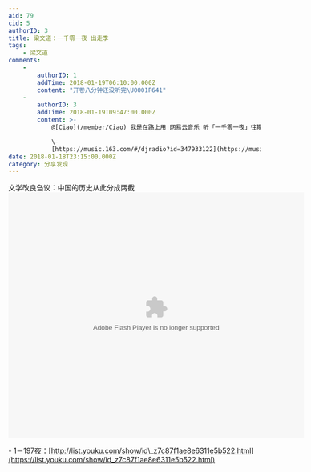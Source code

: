 ```yaml
---
aid: 79
cid: 5
authorID: 3
title: 梁文道：一千零一夜 出走季
tags:
    - 梁文道
comments:
    -
        authorID: 1
        addTime: 2018-01-19T06:10:00.000Z
        content: "开卷八分钟还没听完\U0001F641"
    -
        authorID: 3
        addTime: 2018-01-19T09:47:00.000Z
        content: >-
            @[Ciao](/member/Ciao) 我是在路上用 网易云音乐 听「一千零一夜」往期：  

            \-
            [https://music.163.com/#/djradio?id=347933122](https://music.163.com/#/djradio?id=347933122)
date: 2018-01-18T23:15:00.000Z
category: 分享发现
---
```


文学改良刍议：中国的历史从此分成两截  
<embed src="https://player.youku.com/player.php/sid/XMzMyNjgyMzA3Mg==/v.swf" quality="high" width="590" height="492" align="middle" allowscriptaccess="sameDomain" type="application/x-shockwave-flash">

\- 1－197夜：[http://list.youku.com/show/id\_z7c87f1ae8e6311e5b522.html](https://list.youku.com/show/id_z7c87f1ae8e6311e5b522.html)
